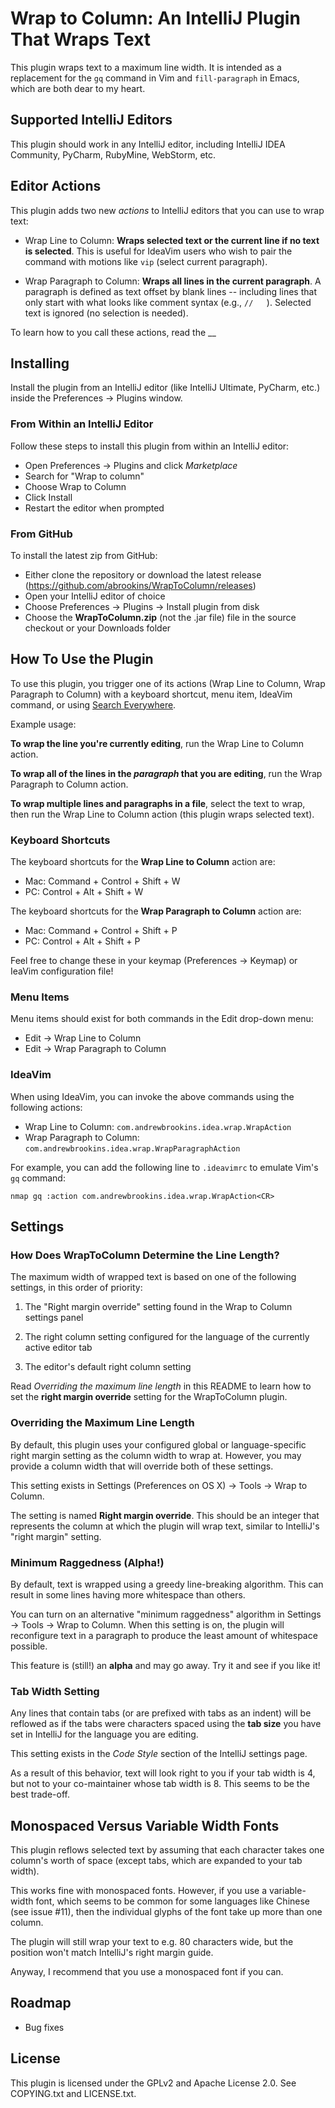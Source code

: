 # Wrap to Column: An IntelliJ Plugin That Wraps Text

This plugin wraps text to a maximum line width. It is intended as a replacement
for the `gq` command in Vim and `fill-paragraph` in Emacs, which are both dear
to my heart.

## Supported IntelliJ Editors

This plugin should work in any IntelliJ editor, including IntelliJ IDEA Community,
PyCharm, RubyMine, WebStorm, etc.

## Editor Actions

This plugin adds two new _actions_ to IntelliJ editors that you can use to wrap text:

- Wrap Line to Column: **Wraps selected text or the current line if no text is
  selected**. This is useful for IdeaVim users who wish to pair the command with
  motions like `vip` (select current paragraph).

- Wrap Paragraph to Column: **Wraps all lines in the current paragraph**. A
  paragraph is defined as text offset by blank lines -- including lines that
  only start with what looks like comment syntax (e.g., `//   `). Selected text
  is ignored (no selection is needed).
  
To learn how to you call these actions, read the __

## Installing

Install the plugin from an IntelliJ editor (like IntelliJ Ultimate, PyCharm,
etc.) inside the Preferences -> Plugins window.

### From Within an IntelliJ Editor

Follow these steps to install this plugin from within an IntelliJ editor:
 
* Open Preferences -> Plugins and click _Marketplace_
* Search for "Wrap to column"
* Choose Wrap to Column
* Click Install
* Restart the editor when prompted

### From GitHub

To install the latest zip from GitHub:

* Either clone the repository or download the latest release
  (https://github.com/abrookins/WrapToColumn/releases)
* Open your IntelliJ editor of choice
* Choose Preferences -> Plugins -> Install plugin from disk
* Choose the **WrapToColumn.zip** (not the .jar file) file in the source
  checkout or your Downloads folder

## How To Use the Plugin

To use this plugin, you trigger one of its actions (Wrap Line to Column,
Wrap Paragraph to Column) with a keyboard shortcut, menu item, IdeaVim
command, or using [Search Everywhere](https://blog.jetbrains.com/idea/2020/05/when-the-shift-hits-the-fan-search-everywhere/).

Example usage:

**To wrap the line you're currently editing**, run the Wrap Line to Column action.

**To wrap all of the lines in the _paragraph_ that you are editing**, run the Wrap Paragraph to Column action.

**To wrap multiple lines and paragraphs in a file**, select the text to wrap, then run the Wrap Line to Column action (this plugin wraps selected text).

### Keyboard Shortcuts

The keyboard shortcuts for the **Wrap Line to Column** action are:

* Mac: Command + Control + Shift + W
* PC: Control + Alt + Shift + W

The keyboard shortcuts for the **Wrap Paragraph to Column** action are:

* Mac: Command + Control + Shift + P
* PC: Control + Alt + Shift + P

Feel free to change these in your keymap (Preferences -> Keymap) or IeaVim
configuration file!

### Menu Items

Menu items should exist for both commands in the Edit drop-down menu:

* Edit -> Wrap Line to Column
* Edit -> Wrap Paragraph to Column

### IdeaVim

When using IdeaVim, you can invoke the above commands using the following
actions:
* Wrap Line to Column: `com.andrewbrookins.idea.wrap.WrapAction`
* Wrap Paragraph to Column: `com.andrewbrookins.idea.wrap.WrapParagraphAction`

For example, you can add the following line to `.ideavimrc` to emulate Vim's
`gq` command:

```
nmap gq :action com.andrewbrookins.idea.wrap.WrapAction<CR>
```

## Settings

### How Does WrapToColumn Determine the Line Length?

The maximum width of wrapped text is based on one of the following settings, in
this order of priority:
 
1. The "Right margin override" setting found in the Wrap to Column settings panel

2. The right column setting configured for the language of the currently active
  editor tab

3. The editor's default right column setting

Read _Overriding the maximum line length_ in this README to learn how to set the
**right margin override** setting for the WrapToColumn plugin.

### Overriding the Maximum Line Length

By default, this plugin uses your configured global or language-specific right
margin setting as the column width to wrap at. However, you may provide a column
width that will override both of these settings.

This setting exists in Settings (Preferences on OS X) -> Tools -> Wrap to Column.

The setting is named **Right margin override**. This should be an integer that
represents the column at which the plugin will wrap text, similar to IntelliJ's
"right margin" setting.

### Minimum Raggedness (Alpha!)

By default, text is wrapped using a greedy line-breaking algorithm. This can
result in some lines having more whitespace than others.

You can turn on an alternative "minimum raggedness" algorithm in Settings ->
Tools -> Wrap to Column. When this setting is on, the plugin will reconfigure
text in a paragraph to produce the least amount of whitespace possible.

This feature is (still!) an **alpha** and may go away. Try it and see if
you like it!

### Tab Width Setting

Any lines that contain tabs (or are prefixed with tabs as an indent) will be
reflowed as if the tabs were characters spaced using the **tab size** you have
set in IntelliJ for the language you are editing.

This setting exists in the _Code Style_ section of the IntelliJ settings page.

As a result of this behavior, text will look right to you if your tab width is 4,
but not to your co-maintainer whose tab width is 8. This seems to be the best
trade-off.

## Monospaced Versus Variable Width Fonts

This plugin reflows selected text by assuming that each character takes one
column's worth of space (except tabs, which are expanded to your tab width).

This works fine with monospaced fonts. However, if you use a variable-width
font, which seems to be common for some languages like Chinese (see issue #11),
then the individual glyphs of the font take up more than one column.

The plugin will still wrap your text to e.g. 80 characters wide, but the
position won't match IntelliJ's right margin guide.

Anyway, I recommend that you use a monospaced font if you can.


## Roadmap

* Bug fixes


## License

This plugin is licensed under the GPLv2 and Apache License 2.0. See COPYING.txt
and LICENSE.txt.
